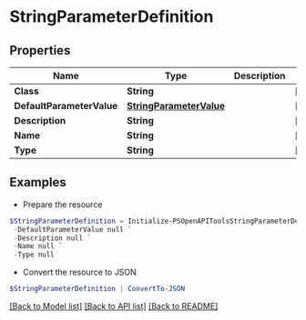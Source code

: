 # StringParameterDefinition
## Properties

Name | Type | Description | Notes
------------ | ------------- | ------------- | -------------
**Class** | **String** |  | [optional] 
**DefaultParameterValue** | [**StringParameterValue**](StringParameterValue.md) |  | [optional] 
**Description** | **String** |  | [optional] 
**Name** | **String** |  | [optional] 
**Type** | **String** |  | [optional] 

## Examples

- Prepare the resource
```powershell
$StringParameterDefinition = Initialize-PSOpenAPIToolsStringParameterDefinition  -Class null `
 -DefaultParameterValue null `
 -Description null `
 -Name null `
 -Type null
```

- Convert the resource to JSON
```powershell
$StringParameterDefinition | ConvertTo-JSON
```

[[Back to Model list]](../README.md#documentation-for-models) [[Back to API list]](../README.md#documentation-for-api-endpoints) [[Back to README]](../README.md)

